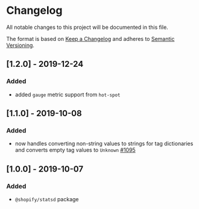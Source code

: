 # Changelog

All notable changes to this project will be documented in this file.

The format is based on [Keep a Changelog](http://keepachangelog.com/en/1.0.0/)
and adheres to [Semantic Versioning](http://semver.org/spec/v2.0.0.html).

## [1.2.0] - 2019-12-24

### Added

- added `gauge` metric support from `hot-spot`

## [1.1.0] - 2019-10-08

### Added

- now handles converting non-string values to strings for tag dictionaries and converts empty tag values to `Unknown` [#1095](https://github.com/Shopify/quilt/pull/1095)

## [1.0.0] - 2019-10-07

### Added

- `@shopify/statsd` package
